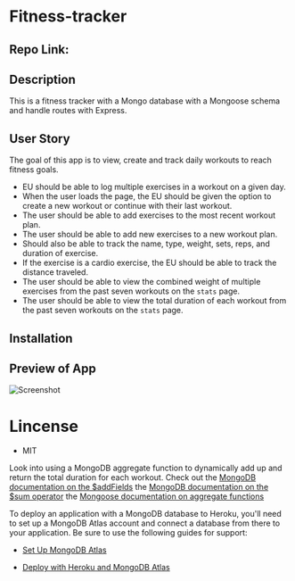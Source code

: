 # Fitness-tracker

## Repo Link:

## Description

This is a fitness tracker with a Mongo database with a Mongoose schema and handle routes with Express.

## User Story

The goal of this app is to view, create and track daily workouts to reach fitness goals.

- EU should be able to log multiple exercises in a workout on a given day.
- When the user loads the page, the EU should be given the option to create a new workout or continue with their last workout.
- The user should be able to add exercises to the most recent workout plan.
- The user should be able to add new exercises to a new workout plan.
- Should also be able to track the name, type, weight, sets, reps, and duration of exercise.
- If the exercise is a cardio exercise, the EU should be able to track the distance traveled.
- The user should be able to view the combined weight of multiple exercises from the past seven workouts on the `stats` page.
- The user should be able to view the total duration of each workout from the past seven workouts on the `stats` page.

## Installation

## Preview of App

![Screenshot](screenshot.png)

# Lincense

- MIT

Look into using a MongoDB aggregate function to dynamically add up and return the total duration for each workout. Check out the [MongoDB documentation on the $addFields](https://docs.mongodb.com/manual/reference/operator/aggregation/addFields/)
the [MongoDB documentation on the $sum operator](https://docs.mongodb.com/manual/reference/operator/aggregation/sum/)
the [Mongoose documentation on aggregate functions](https://mongoosejs.com/docs/api.html#aggregate_Aggregate)

To deploy an application with a MongoDB database to Heroku, you'll need to set up a MongoDB Atlas account and connect a database from there to your application. Be sure to use the following guides for support:

- [Set Up MongoDB Atlas](../04-Important/MongoAtlas-Setup.md)

- [Deploy with Heroku and MongoDB Atlas](../04-Important/MongoAtlas-Deploy.md)
